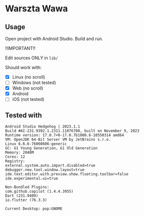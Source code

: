 # Warszta Wawa

## Usage

Open project with Android Studio. Build and run.

!!IMPORTANT!!

Edit sources ONLY in `lib/`

Should work with:
- [x] Linux (no scroll)
- [ ] Windows (not tested)
- [x] Web (no scroll)
- [x] Android
- [ ] iOS (not tested)

## Tested with

```
Android Studio Hedgehog | 2023.1.1
Build #AI-231.9392.1.2311.11076708, built on November 9, 2023
Runtime version: 17.0.7+0-17.0.7b1000.6-10550314 amd64
VM: OpenJDK 64-Bit Server VM by JetBrains s.r.o.
Linux 6.6.6-76060606-generic
GC: G1 Young Generation, G1 Old Generation
Memory: 2048M
Cores: 12
Registry:
external.system.auto.import.disabled=true
debugger.new.tool.window.layout=true
ide.text.editor.with.preview.show.floating.toolbar=false
ide.experimental.ui=true

Non-Bundled Plugins:
com.github.copilot (1.4.4.3955)
Dart (231.9409)
io.flutter (76.3.3)

Current Desktop: pop:GNOME
```

